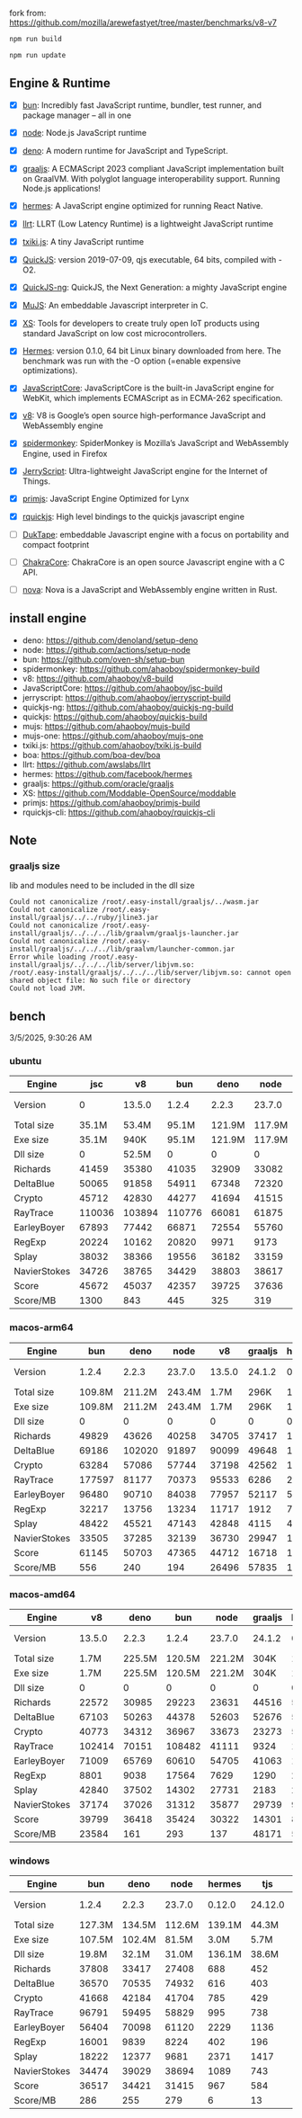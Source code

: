 fork from: https://github.com/mozilla/arewefastyet/tree/master/benchmarks/v8-v7

```bash
npm run build

npm run update
```

## Engine & Runtime

- [x] [bun](https://github.com/oven-sh/bun): Incredibly fast JavaScript runtime, bundler, test runner, and package manager – all in one
- [x] [node](https://github.com/nodejs/node): Node.js JavaScript runtime
- [x] [deno](https://github.com/denoland/deno): A modern runtime for JavaScript and TypeScript.
- [x] [graaljs](https://github.com/oracle/graaljs): A ECMAScript 2023 compliant JavaScript implementation built on GraalVM. With polyglot language interoperability support. Running Node.js applications!
- [x] [hermes](https://github.com/facebook/hermes): A JavaScript engine optimized for running React Native.
- [x] [llrt](https://github.com/awslabs/llrt): LLRT (Low Latency Runtime) is a lightweight JavaScript runtime
- [x] [txiki.js](https://github.com/saghul/txiki.js): A tiny JavaScript runtime
- [x] [QuickJS](https://bellard.org/quickjs/): version 2019-07-09, qjs executable, 64 bits, compiled with -O2.
- [x] [QuickJS-ng](https://github.com/quickjs-ng/quickjs): QuickJS, the Next Generation: a mighty JavaScript engine
- [x] [MuJS](https://github.com/ccxvii/mujs): An embeddable Javascript interpreter in C.
- [x] [XS](https://github.com/Moddable-OpenSource/moddable): Tools for developers to create truly open IoT products using standard JavaScript on low cost microcontrollers.
- [x] [Hermes](https://github.com/facebook/hermes): version 0.1.0, 64 bit Linux binary downloaded from here. The benchmark was run with the -O option (=enable expensive optimizations).
- [x] [JavaScriptCore](https://github.com/WebKit/webkit/tree/main/Source/JavaScriptCore): JavaScriptCore is the built-in JavaScript engine for WebKit, which implements ​ECMAScript as in ​ECMA-262 specification.
- [x] [v8](https://v8.dev/): V8 is Google’s open source high-performance JavaScript and WebAssembly engine
- [x] [spidermonkey](https://spidermonkey.dev/): SpiderMonkey is Mozilla’s JavaScript and WebAssembly Engine, used in Firefox
- [x] [JerryScript](https://github.com/jerryscript-project/jerryscript): Ultra-lightweight JavaScript engine for the Internet of Things.
- [x] [primjs](https://github.com/lynx-family/primjs): JavaScript Engine Optimized for Lynx
- [x] [rquickjs](https://github.com/DelSkayn/rquickjs): High level bindings to the quickjs javascript engine
- [ ] [DukTape](https://github.com/svaarala/duktape): embeddable Javascript engine with a focus on portability and compact footprint
- [ ] [ChakraCore](https://github.com/chakra-core/ChakraCore): ChakraCore is an open source Javascript engine with a C API.
- [ ] [nova](https://github.com/trynova/nova): Nova is a JavaScript and WebAssembly engine written in Rust.


## install engine

- deno: https://github.com/denoland/setup-deno
- node: https://github.com/actions/setup-node
- bun: https://github.com/oven-sh/setup-bun
- spidermonkey: https://github.com/ahaoboy/spidermonkey-build
- v8: https://github.com/ahaoboy/v8-build
- JavaScriptCore: https://github.com/ahaoboy/jsc-build
- jerryscript: https://github.com/ahaoboy/jerryscript-build
- quickjs-ng: https://github.com/ahaoboy/quickjs-ng-build
- quickjs: https://github.com/ahaoboy/quickjs-build
- mujs: https://github.com/ahaoboy/mujs-build
- mujs-one: https://github.com/ahaoboy/mujs-one
- txiki.js: https://github.com/ahaoboy/txiki.js-build
- boa: https://github.com/boa-dev/boa
- llrt: https://github.com/awslabs/llrt
- hermes: https://github.com/facebook/hermes
- graaljs: https://github.com/oracle/graaljs
- XS: https://github.com/Moddable-OpenSource/moddable
- primjs: https://github.com/ahaoboy/primjs-build
- rquickjs-cli: https://github.com/ahaoboy/rquickjs-cli

## Note

### graaljs size

lib and modules need to be included in the dll size

```
Could not canonicalize /root/.easy-install/graaljs/../wasm.jar
Could not canonicalize /root/.easy-install/graaljs/../../ruby/jline3.jar
Could not canonicalize /root/.easy-install/graaljs/../../../lib/graalvm/graaljs-launcher.jar
Could not canonicalize /root/.easy-install/graaljs/../../../lib/graalvm/launcher-common.jar
Error while loading /root/.easy-install/graaljs/../../../lib/server/libjvm.so:
/root/.easy-install/graaljs/../../../lib/server/libjvm.so: cannot open shared object file: No such file or directory
Could not load JVM.
```



## bench

3/5/2025, 9:30:26 AM

### ubuntu
| Engine | jsc | v8 | bun | deno | node | spidermonkey | graaljs | hermes | llrt | qjs | tjs | primjs | rquickjs | qjs(ng) | mujs(one) | mujs | xst | boa | jerry |
| --- | --- | --- | --- | --- | --- | --- | --- | --- | --- | --- | --- | --- | --- | --- | --- | --- | --- | --- | --- |
| Version | 0 | 13.5.0 | 1.2.4 | 2.2.3 | 23.7.0 | 134.0 | 24.1.2 | 0.12.0 | 0.5.1-beta | 2024-02-14 | 24.12.0 | 0 | 0 | 0.8.0 | 0 | 1.3.5 | 16.8.1 | 0.20.0 | 3.0.0 |
| Total size | 35.1M | 53.4M | 95.1M | 121.9M | 117.9M | 296.3M | 199.7M | 36.0M | 11.9M | 4.7M | 5.2M | 860K | 1.3M | 2.1M | 688K | 416K | 2.2M | 27.0M | 456K |
| Exe size | 35.1M | 940K | 95.1M | 121.9M | 117.9M | 296.3M | 1.1M | 36.0M | 11.9M | 4.7M | 5.2M | 860K | 1.3M | 2.1M | 688K | 416K | 2.2M | 27.0M | 456K |
| Dll size | 0 | 52.5M | 0 | 0 | 0 | 0 | 198.7M | 0 | 0 | 0 | 0 | 0 | 0 | 0 | 0 | 0 | 0 | 0 | 0 |
| Richards | 41459 | 35380 | 41035 | 32909 | 33082 | 13256 | 35584 | 1124 | 793 | 695 | 710 | 609 | 595 | 638 | 249 | 224 | 85 | 61.1 | 267 |
| DeltaBlue | 50065 | 91858 | 54911 | 67348 | 72320 | 12748 | 39459 | 1044 | 732 | 666 | 690 | 600 | 567 | 617 | 345 | 320 | 153 | 55.6 | 265 |
| Crypto | 45712 | 42830 | 44277 | 41694 | 41515 | 17808 | 28693 | 1364 | 697 | 758 | 582 | 574 | 542 | 379 | 189 | 182 | 295 | 80.3 | 297 |
| RayTrace | 110036 | 103894 | 110776 | 66081 | 61875 | 27870 | 3933 | 1574 | 1207 | 927 | 1118 | 940 | 861 | 742 | 538 | 490 | 450 | 166 | 346 |
| EarleyBoyer | 67893 | 77442 | 66871 | 72554 | 55760 | 37738 | 27788 | 3439 | 1995 | 1498 | 1764 | 1369 | 1353 | 1225 | 549 | 498 | 297 | 192 | 0 |
| RegExp | 20224 | 10162 | 20820 | 9971 | 9173 | 8676 | 906 | 552 | 198 | 240 | 221 | 236 | 227 | 178 | 216 | 198 | 94.4 | 49.3 | 0 |
| Splay | 38032 | 38366 | 19556 | 36182 | 33159 | 22149 | 2498 | 3626 | 1783 | 1710 | 1970 | 1768 | 1477 | 1119 | 848 | 1305 | 414 | 235 | 0 |
| NavierStokes | 34726 | 38765 | 34429 | 38803 | 38617 | 22090 | 23424 | 1846 | 1157 | 1366 | 988 | 999 | 925 | 967 | 483 | 477 | 763 | 175 | 0 |
| Score | 45672 | 45037 | 42357 | 39725 | 37636 | 18451 | 11119 | 1542 | 891 | 850 | 838 | 761 | 712 | 634 | 379 | 375 | 250 | 107 | 0 |
| Score/MB | 1300 | 843 | 445 | 325 | 319 | 62 | 55 | 42 | 74 | 180 | 162 | 906 | 528 | 301 | 564 | 923 | 116 | 3 | 0 |
### macos-arm64
| Engine | bun | deno | node | v8 | graaljs | hermes | tjs | llrt | qjs(ng) | qjs | rquickjs | mujs | primjs | xst | jerry |
| --- | --- | --- | --- | --- | --- | --- | --- | --- | --- | --- | --- | --- | --- | --- | --- |
| Version | 1.2.4 | 2.2.3 | 23.7.0 | 13.5.0 | 24.1.2 | 0.12.0 | 24.12.0 | 0.5.1-beta | 0.8.0 | 2024-02-14 | 0 | 1.3.5 | 0 | 16.8.1 | 3.0.0 |
| Total size | 109.8M | 211.2M | 243.4M | 1.7M | 296K | 15.7M | 7.2M | 20.5M | 4.1M | 2.1M | 2.4M | 864K | 1.5M | 3.3M | 1.1M |
| Exe size | 109.8M | 211.2M | 243.4M | 1.7M | 296K | 15.7M | 7.2M | 20.5M | 4.1M | 2.1M | 2.4M | 864K | 1.5M | 3.3M | 1.1M |
| Dll size | 0 | 0 | 0 | 0 | 0 | 0 | 0 | 0 | 0 | 0 | 0 | 0 | 0 | 0 | 0 |
| Richards | 49829 | 43626 | 40258 | 34705 | 37417 | 1338 | 1273 | 1181 | 1258 | 1111 | 1027 | 381 | 280 | 118 | 219 |
| DeltaBlue | 69186 | 102020 | 91897 | 90099 | 49648 | 1246 | 1222 | 1241 | 1181 | 1114 | 998 | 565 | 333 | 211 | 242 |
| Crypto | 63284 | 57086 | 57744 | 37198 | 42562 | 1458 | 1132 | 987 | 1169 | 1319 | 913 | 292 | 312 | 549 | 272 |
| RayTrace | 177597 | 81177 | 70373 | 95533 | 6286 | 2401 | 1986 | 2061 | 1571 | 1227 | 1386 | 888 | 558 | 701 | 335 |
| EarleyBoyer | 96480 | 90710 | 84038 | 77957 | 52117 | 5103 | 3052 | 3001 | 2584 | 2398 | 2026 | 1042 | 888 | 418 | 0 |
| RegExp | 32217 | 13756 | 13234 | 11717 | 1912 | 726 | 299 | 293 | 272 | 289 | 265 | 356 | 195 | 301 | 0 |
| Splay | 48422 | 45521 | 47143 | 42848 | 4115 | 4628 | 3031 | 2744 | 2098 | 2410 | 1980 | 1160 | 1435 | 516 | 0 |
| NavierStokes | 33505 | 37285 | 32139 | 36730 | 29947 | 1597 | 1951 | 1582 | 2047 | 2392 | 1656 | 778 | 527 | 1441 | 0 |
| Score | 61145 | 50703 | 47365 | 44712 | 16718 | 1886 | 1444 | 1355 | 1301 | 1297 | 1109 | 608 | 463 | 416 | 0 |
| Score/MB | 556 | 240 | 194 | 26496 | 57835 | 120 | 200 | 66 | 315 | 605 | 468 | 720 | 305 | 126 | 0 |
### macos-amd64
| Engine | v8 | deno | bun | node | graaljs | hermes | llrt | tjs | qjs | qjs(ng) | rquickjs | primjs | xst | mujs | boa | jerry |
| --- | --- | --- | --- | --- | --- | --- | --- | --- | --- | --- | --- | --- | --- | --- | --- | --- |
| Version | 13.5.0 | 2.2.3 | 1.2.4 | 23.7.0 | 24.1.2 | 0.12.0 | 0.5.1-beta | 24.12.0 | 2024-02-14 | 0.8.0 | 0 | 0 | 16.8.1 | 1.3.5 | 0.20.0 | 3.0.0 |
| Total size | 1.7M | 225.5M | 120.5M | 221.2M | 304K | 15.7M | 24.1M | 7.5M | 2.3M | 4.1M | 2.5M | 1.4M | 3.3M | 888K | 50.7M | 1.1M |
| Exe size | 1.7M | 225.5M | 120.5M | 221.2M | 304K | 15.7M | 24.1M | 7.5M | 2.3M | 4.1M | 2.5M | 1.4M | 3.3M | 888K | 50.7M | 1.1M |
| Dll size | 0 | 0 | 0 | 0 | 0 | 0 | 0 | 0 | 0 | 0 | 0 | 0 | 0 | 0 | 0 | 0 |
| Richards | 22572 | 30985 | 29223 | 23631 | 44516 | 501 | 418 | 432 | 443 | 439 | 405 | 251 | 93 | 120 | 23.1 | 114 |
| DeltaBlue | 67103 | 50263 | 44378 | 52603 | 52676 | 560 | 489 | 480 | 487 | 470 | 450 | 279 | 141 | 166 | 19.5 | 125 |
| Crypto | 40773 | 34312 | 36967 | 33673 | 23273 | 573 | 276 | 266 | 323 | 274 | 276 | 199 | 183 | 92.2 | 35.8 | 138 |
| RayTrace | 102414 | 70151 | 108482 | 41111 | 9324 | 1105 | 776 | 682 | 422 | 487 | 488 | 332 | 440 | 276 | 75.3 | 217 |
| EarleyBoyer | 71009 | 65769 | 60610 | 54705 | 41063 | 1796 | 1185 | 1060 | 824 | 850 | 821 | 571 | 319 | 378 | 85.8 | 0 |
| RegExp | 8801 | 9038 | 17564 | 7629 | 1290 | 296 | 92.3 | 86 | 81.1 | 75.7 | 77.3 | 79.2 | 130 | 89.7 | 24.1 | 0 |
| Splay | 42840 | 37502 | 14302 | 27731 | 2183 | 2415 | 1465 | 1467 | 886 | 767 | 748 | 714 | 276 | 480 | 144 | 0 |
| NavierStokes | 37174 | 37026 | 31312 | 35877 | 29739 | 905 | 584 | 576 | 798 | 605 | 560 | 361 | 492 | 234 | 76.6 | 0 |
| Score | 39799 | 36418 | 35424 | 30322 | 14301 | 821 | 503 | 482 | 439 | 411 | 400 | 293 | 222 | 193 | 47.9 | 0 |
| Score/MB | 23584 | 161 | 293 | 137 | 48171 | 52 | 20 | 64 | 189 | 99 | 162 | 215 | 66 | 222 | 0 | 0 |
### windows
| Engine | bun | deno | node | hermes | tjs | llrt | qjs(ng) | rquickjs | mujs | boa | xst |
| --- | --- | --- | --- | --- | --- | --- | --- | --- | --- | --- | --- |
| Version | 1.2.4 | 2.2.3 | 23.7.0 | 0.12.0 | 24.12.0 | 0.5.1-beta | 0.8.0 | 0 | 1.3.5 | 0.20.0 | 0 |
| Total size | 127.3M | 134.5M | 112.6M | 139.1M | 44.3M | 41.9M | 9.0M | 8.0M | 7.5M | 42.4M | 5.9M |
| Exe size | 107.5M | 102.4M | 81.5M | 3.0M | 5.7M | 12.7M | 1.7M | 1.3M | 668K | 27.4M | 1.3M |
| Dll size | 19.8M | 32.1M | 31.0M | 136.1M | 38.6M | 29.1M | 7.3M | 6.7M | 6.9M | 15.0M | 4.7M |
| Richards | 37808 | 33417 | 27408 | 688 | 452 | 430 | 423 | 381 | 236 | 49.3 | 0 |
| DeltaBlue | 36570 | 70535 | 74932 | 616 | 403 | 383 | 397 | 410 | 330 | 41.7 | 0 |
| Crypto | 41668 | 42184 | 41704 | 785 | 429 | 412 | 375 | 320 | 186 | 74.7 | 0 |
| RayTrace | 96791 | 59495 | 58829 | 995 | 738 | 604 | 574 | 551 | 453 | 134 | 0 |
| EarleyBoyer | 56404 | 70098 | 61120 | 2229 | 1136 | 998 | 979 | 884 | 562 | 140 | 0 |
| RegExp | 16001 | 9839 | 8224 | 402 | 196 | 183 | 180 | 138 | 200 | 43.3 | 0 |
| Splay | 18222 | 12377 | 9681 | 2371 | 1417 | 1050 | 985 | 929 | 607 | 169 | 0 |
| NavierStokes | 34474 | 39029 | 38694 | 1089 | 743 | 708 | 679 | 727 | 505 | 166 | 0 |
| Score | 36517 | 34421 | 31415 | 967 | 584 | 523 | 505 | 467 | 350 | 87.8 | 0 |
| Score/MB | 286 | 255 | 279 | 6 | 13 | 12 | 56 | 58 | 46 | 2 | 0 |
